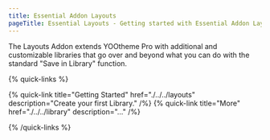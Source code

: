 ```yaml
---
title: Essential Addon Layouts
pageTitle: Essential Layouts - Getting started with Essential Addon Layouts for YOOtheme Pro
---
```


The Layouts Addon extends YOOtheme Pro with additional and customizable libraries that go over and beyond what you can do with the standard "Save in Library" function.

{% quick-links %}

{% quick-link title="Getting Started" href="./../../layouts" description="Create your first Library." /%}
{% quick-link title="More" href="./../../library" description="..." /%}

{% /quick-links %}

